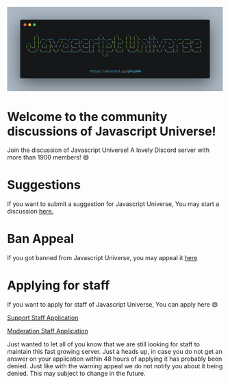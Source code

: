 ![Header](https://github.com/JavaScript-Universe/Community/blob/master/header.png?raw=true "Header")

# Welcome to the community discussions of Javascript Universe!
Join the discussion of Javascript Universe! A lovely Discord server with more than 1900 members! :smile: 

# Suggestions
If you want to submit a suggestion for Javascript Universe, You may start a discussion [here.](https://github.com/JavaScript-Universe/Community/discussions)

# Ban Appeal
If you got banned from Javascript Universe, you may appeal it [here](https://docs.google.com/forms/d/1zxH9sFrTEHgDd56Jm1B4ieDTJbYVv4JGwkhyK3cYxDY)

# Applying for staff
If you want to apply for staff of Javascript Universe, You can apply here :smile:

[Support Staff Application](https://docs.google.com/forms/d/1k2AvZEnwbL7TFPuFduRCODBgMp8bT4YWQM4cEgIx-mw/edit?usp=sharing)
                 
                      
[Moderation Staff Application](https://docs.google.com/forms/d/1QGwVxPI1FUZTSyqwK3eeRWnb-dPMDij_FFvxmTGjsnQ/edit?usp=sharing)
          
          
Just wanted to let all of you know that we are still looking for staff to maintain this fast growing server. Just a heads up, in case you do not get an answer on your application within 48 hours of applying it has probably been denied. Just like with the warning appeal we do not notify you about it being denied. This may subject to change in the future.



